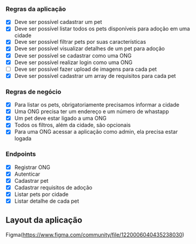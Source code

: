 ### Regras da aplicação
- [x] Deve ser possível cadastrar um pet
- [x] Deve ser possível listar todos os pets disponíveis para adoção em uma cidade
- [x] Deve ser possível filtrar pets por suas características
- [x] Deve ser possível visualizar detalhes de um pet para adoção
- [x] Deve ser possível se cadastrar como uma ONG
- [x] Deve ser possível realizar login como uma ONG
- [ ] Deve ser possível fazer upload de imagens para cada pet
- [x] Deve ser possível cadastrar um array de requisitos para cada pet

### Regras de negócio
- [x] Para listar os pets, obrigatoriamente precisamos informar a cidade
- [x] Uma ONG precisa ter um endereço e um número de whastapp
- [x] Um pet deve estar ligado a uma ONG
- [x] Todos os filtros, além da cidade, são opcionais
- [x] Para uma ONG acessar a aplicação como admin, ela precisa estar logada

### Endpoints
- [x] Registrar ONG
- [x] Autenticar
- [x] Cadastrar pet
- [x] Cadastrar requisitos de adoção
- [x] Listar pets por cidade
- [x] Listar detalhe de cada pet

## Layout da aplicação
Figma(https://www.figma.com/community/file/1220006040435238030)